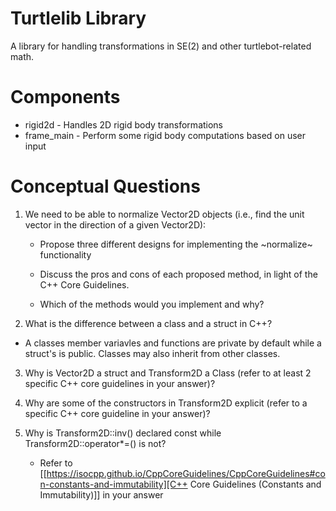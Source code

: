 # Turtlelib Library
A library for handling transformations in SE(2) and other turtlebot-related math.

# Components
- rigid2d - Handles 2D rigid body transformations
- frame_main - Perform some rigid body computations based on user input

# Conceptual Questions
1. We need to be able to normalize Vector2D objects (i.e., find the unit vector in the direction of a given Vector2D):
   - Propose three different designs for implementing the ~normalize~ functionality

   - Discuss the pros and cons of each proposed method, in light of the C++ Core Guidelines.

   - Which of the methods would you implement and why?

2. What is the difference between a class and a struct in C++?
* A classes member variavles and functions are private by default while a struct's is public. Classes
may also inherit from other classes.

3. Why is Vector2D a struct and Transform2D a Class (refer to at least 2 specific C++ core guidelines in your answer)?


4. Why are some of the constructors in Transform2D explicit (refer to a specific C++ core guideline in your answer)?


5. Why is Transform2D::inv() declared const while Transform2D::operator*=() is not?
   - Refer to [[https://isocpp.github.io/CppCoreGuidelines/CppCoreGuidelines#con-constants-and-immutability][C++ Core Guidelines (Constants and Immutability)]] in your answer
